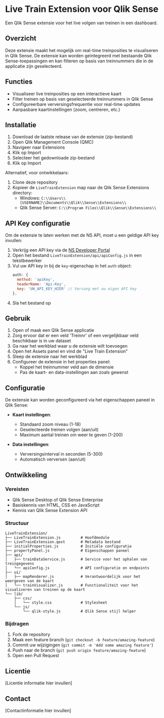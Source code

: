 # Live Train Extension voor Qlik Sense

Een Qlik Sense extensie voor het live volgen van treinen in een dashboard.

## Overzicht

Deze extensie maakt het mogelijk om real-time treinposities te visualiseren in Qlik Sense. De extensie kan worden geïntegreerd met bestaande Qlik Sense-toepassingen en kan filteren op basis van treinnummers die in de applicatie zijn geselecteerd.

## Functies

- Visualiseer live treinposities op een interactieve kaart
- Filter treinen op basis van geselecteerde treinnummers in Qlik Sense
- Configureerbare verversingsfrequentie voor real-time updates
- Aanpasbare kaartinstellingen (zoom, centreren, etc.)

## Installatie

1. Download de laatste release van de extensie (zip-bestand)
2. Open Qlik Management Console (QMC)
3. Navigeer naar Extensions
4. Klik op Import
5. Selecteer het gedownloade zip-bestand
6. Klik op Import

Alternatief, voor ontwikkelaars:

1. Clone deze repository
2. Kopieer de `LiveTrainExtension` map naar de Qlik Sense Extensions directory:
   - Windows: `C:\\Users\\[USERNAME]\\Documents\\Qlik\\Sense\\Extensions\\`
   - Qlik Sense Server: `C:\\Program Files\\Qlik\\Sense\\Extensions\\`

## API Key configuratie

Om de extensie te laten werken met de NS API, moet u een geldige API key invullen:

1. Verkrijg een API key via de [NS Developer Portal](https://apiportal.ns.nl/)
2. Open het bestand `LiveTrainExtension/api/apiConfig.js` in een tekstbewerker
3. Vul uw API key in bij de `key`-eigenschap in het `auth` object:
   ```javascript
   auth: {
     method: 'apiKey',
     headerName: 'Api-Key',
     key: 'UW_API_KEY_HIER' // Vervang met uw eigen API key
   },
   ```
4. Sla het bestand op

## Gebruik

1. Open of maak een Qlik Sense applicatie
2. Zorg ervoor dat er een veld 'Treinnr' of een vergelijkbaar veld beschikbaar is in uw dataset
3. Ga naar het werkblad waar u de extensie wilt toevoegen
4. Open het Assets panel en vind de "Live Train Extension"
5. Sleep de extensie naar het werkblad
6. Configureer de extensie in het properties panel:
   - Koppel het treinnummer veld aan de dimensie
   - Pas de kaart- en data-instellingen aan zoals gewenst

## Configuratie

De extensie kan worden geconfigureerd via het eigenschappen paneel in Qlik Sense:

- **Kaart instellingen**:
  - Standaard zoom niveau (1-18)
  - Geselecteerde treinen volgen (aan/uit)
  - Maximum aantal treinen om weer te geven (1-200)

- **Data instellingen**:
  - Verversingsinterval in seconden (5-300)
  - Automatisch verversen (aan/uit)

## Ontwikkeling

### Vereisten

- Qlik Sense Desktop of Qlik Sense Enterprise
- Basiskennis van HTML, CSS en JavaScript
- Kennis van Qlik Sense Extension API

### Structuur

```
LiveTrainExtension/
├── LiveTrainExtension.js         # Hoofdmodule
├── LiveTrainExtension.qext       # Metadata bestand
├── initialProperties.js          # Initiële configuratie
├── propertyPanel.js              # Eigenschappen paneel
├── api/
│   ├── trainDataService.js       # Service voor het ophalen van treingegevens
│   └── apiConfig.js              # API configuratie en endpoints
├── ui/
│   ├── mapRenderer.js            # Verantwoordelijk voor het weergeven van de kaart
│   └── trainVisualizer.js        # Functionaliteit voor het visualiseren van treinen op de kaart
└── lib/
    ├── css/
    │   └── style.css             # Stylesheet
    └── js/
        └── qlik-style.js         # Qlik Sense stijl helper
```

### Bijdragen

1. Fork de repository
2. Maak een feature branch (`git checkout -b feature/amazing-feature`)
3. Commit uw wijzigingen (`git commit -m 'Add some amazing feature'`)
4. Push naar de branch (`git push origin feature/amazing-feature`)
5. Open een Pull Request

## Licentie

[Licentie informatie hier invullen]

## Contact

[Contactinformatie hier invullen]
